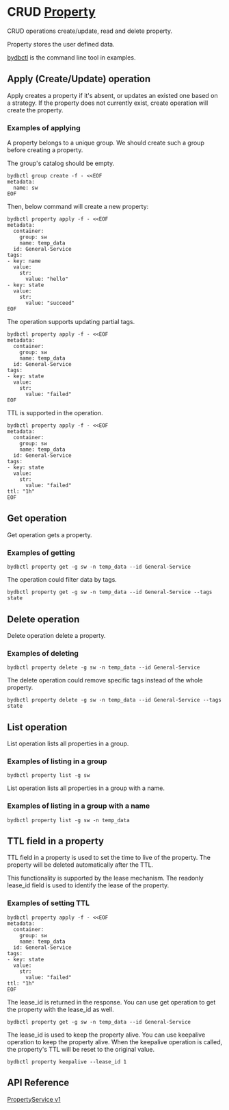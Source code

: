 # CRUD [Property](../../concept/data-model.md#properties)

CRUD operations create/update, read and delete property.

Property stores the user defined data.

[bydbctl](bydbctl.md) is the command line tool in examples.

## Apply (Create/Update) operation

Apply creates a property if it's absent, or updates an existed one based on a strategy. If the property does not currently exist, create operation will create the property.

### Examples of applying

A property belongs to a unique group. We should create such a group before creating a property.

The group's catalog should be empty.

```shell
bydbctl group create -f - <<EOF
metadata:
  name: sw
EOF
```

Then, below command will create a new property:

```shell
bydbctl property apply -f - <<EOF
metadata:
  container:
    group: sw
    name: temp_data
  id: General-Service
tags:
- key: name
  value:
    str:
      value: "hello"
- key: state
  value:
    str:
      value: "succeed"
EOF
```

The operation supports updating partial tags.

```shell
bydbctl property apply -f - <<EOF
metadata:
  container:
    group: sw
    name: temp_data
  id: General-Service
tags:
- key: state
  value:
    str:
      value: "failed"
EOF
```

TTL is supported in the operation.

```shell
bydbctl property apply -f - <<EOF
metadata:
  container:
    group: sw
    name: temp_data
  id: General-Service
tags:
- key: state
  value:
    str:
      value: "failed"
ttl: "1h"
EOF
```

## Get operation

Get operation gets a property.

### Examples of getting

```shell
bydbctl property get -g sw -n temp_data --id General-Service
```

The operation could filter data by tags.

```shell
bydbctl property get -g sw -n temp_data --id General-Service --tags state
```

## Delete operation

Delete operation delete a property.

### Examples of deleting

```shell
bydbctl property delete -g sw -n temp_data --id General-Service
```

The delete operation could remove specific tags instead of the whole property.

```shell
bydbctl property delete -g sw -n temp_data --id General-Service --tags state
```

## List operation

List operation lists all properties in a group.

### Examples of listing in a group

```shell
bydbctl property list -g sw
```

List operation lists all properties in a group with a name.

### Examples of listing in a group with a name

```shell
bydbctl property list -g sw -n temp_data
```

## TTL field in a property

TTL field in a property is used to set the time to live of the property. The property will be deleted automatically after the TTL.

This functionality is supported by the lease mechanism. The readonly lease_id field is used to identify the lease of the property.

### Examples of setting TTL

```shell
bydbctl property apply -f - <<EOF
metadata:
  container:
    group: sw
    name: temp_data
  id: General-Service
tags:
- key: state
  value:
    str:
      value: "failed"
ttl: "1h"
EOF
```

The lease_id is returned in the response. 
You can use get operation to get the property with the lease_id as well.

```shell
bydbctl property get -g sw -n temp_data --id General-Service
```

The lease_id is used to keep the property alive. You can use keepalive operation to keep the property alive.
When the keepalive operation is called, the property's TTL will be reset to the original value.

```shell
bydbctl property keepalive --lease_id 1
```


## API Reference

[PropertyService v1](../../api-reference.md#propertyservice)

